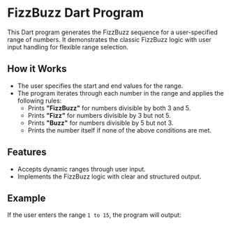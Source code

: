 # FizzBuzz Dart Program

This Dart program generates the FizzBuzz sequence for a user-specified range of numbers. It demonstrates the classic FizzBuzz logic with user input handling for flexible range selection.

## How it Works

- The user specifies the start and end values for the range.
- The program iterates through each number in the range and applies the following rules:
  - Prints **"FizzBuzz"** for numbers divisible by both 3 and 5.
  - Prints **"Fizz"** for numbers divisible by 3 but not 5.
  - Prints **"Buzz"** for numbers divisible by 5 but not 3.
  - Prints the number itself if none of the above conditions are met.

## Features

- Accepts dynamic ranges through user input.
- Implements the FizzBuzz logic with clear and structured output.

## Example

If the user enters the range `1 to 15`, the program will output:
